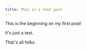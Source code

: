 ```yaml
---
title: This is a test post
---
```

This is the beginning on my first post!

It's just a test.

That's all folks.